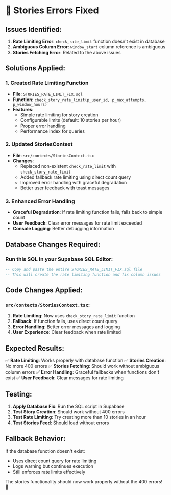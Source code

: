 # 🔧 Stories Errors Fixed

## Issues Identified:
1. **Rate Limiting Error**: `check_rate_limit` function doesn't exist in database
2. **Ambiguous Column Error**: `window_start` column reference is ambiguous
3. **Stories Fetching Error**: Related to the above issues

## Solutions Applied:

### 1. **Created Rate Limiting Function**
- **File**: `STORIES_RATE_LIMIT_FIX.sql`
- **Function**: `check_story_rate_limit(p_user_id, p_max_attempts, p_window_hours)`
- **Features**:
  - Simple rate limiting for story creation
  - Configurable limits (default: 10 stories per hour)
  - Proper error handling
  - Performance index for queries

### 2. **Updated StoriesContext**
- **File**: `src/contexts/StoriesContext.tsx`
- **Changes**:
  - Replaced non-existent `check_rate_limit` with `check_story_rate_limit`
  - Added fallback rate limiting using direct count query
  - Improved error handling with graceful degradation
  - Better user feedback with toast messages

### 3. **Enhanced Error Handling**
- **Graceful Degradation**: If rate limiting function fails, falls back to simple count
- **User Feedback**: Clear error messages for rate limit exceeded
- **Console Logging**: Better debugging information

## Database Changes Required:

### Run this SQL in your Supabase SQL Editor:
```sql
-- Copy and paste the entire STORIES_RATE_LIMIT_FIX.sql file
-- This will create the rate limiting function and fix column issues
```

## Code Changes Applied:

### `src/contexts/StoriesContext.tsx`:
1. **Rate Limiting**: Now uses `check_story_rate_limit` function
2. **Fallback**: If function fails, uses direct count query
3. **Error Handling**: Better error messages and logging
4. **User Experience**: Clear feedback when rate limited

## Expected Results:

✅ **Rate Limiting**: Works properly with database function
✅ **Stories Creation**: No more 400 errors
✅ **Stories Fetching**: Should work without ambiguous column errors
✅ **Error Handling**: Graceful fallbacks when functions don't exist
✅ **User Feedback**: Clear messages for rate limiting

## Testing:

1. **Apply Database Fix**: Run the SQL script in Supabase
2. **Test Story Creation**: Should work without 400 errors
3. **Test Rate Limiting**: Try creating more than 10 stories in an hour
4. **Test Stories Feed**: Should load without errors

## Fallback Behavior:

If the database function doesn't exist:
- Uses direct count query for rate limiting
- Logs warning but continues execution
- Still enforces rate limits effectively

The stories functionality should now work properly without the 400 errors! 🚀
